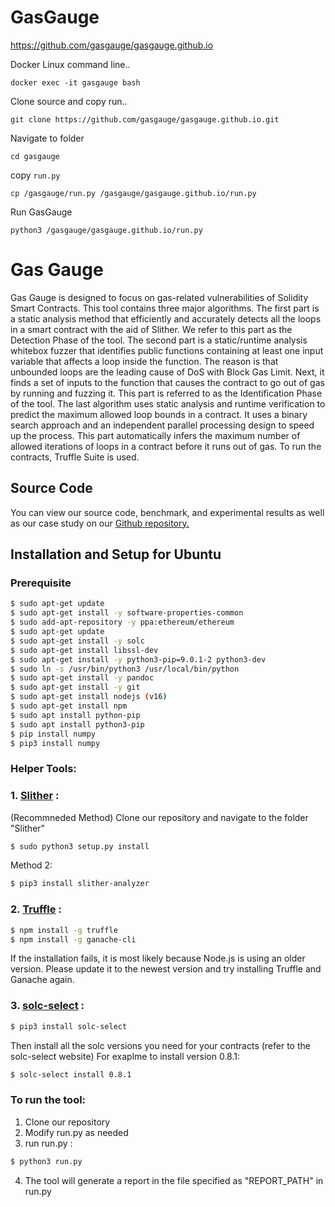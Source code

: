 # GasGauge

https://github.com/gasgauge/gasgauge.github.io

Docker Linux command line..

`docker exec -it gasgauge bash`

Clone source and copy run..

`git clone https://github.com/gasgauge/gasgauge.github.io.git`

Navigate to folder

`cd gasgauge`

copy `run.py`

`cp /gasgauge/run.py /gasgauge/gasgauge.github.io/run.py`

Run GasGauge

`python3 /gasgauge/gasgauge.github.io/run.py`

# Gas Gauge

Gas Gauge is designed to focus on gas-related vulnerabilities of Solidity Smart Contracts. This tool contains three major algorithms. The first part is a static analysis method that efficiently and accurately detects all the loops in a smart contract with the aid of Slither. We refer to this part as the Detection Phase of the tool. The second part is a static/runtime analysis whitebox fuzzer that identifies public functions containing at least one input variable that affects a loop inside the function. The reason is that unbounded loops are the leading cause of DoS with Block Gas Limit. Next, it finds a set of inputs to the function that causes the contract to go out of gas by running and fuzzing it. This part is referred to as the Identification Phase of the tool. The last algorithm uses static analysis and runtime verification to predict the maximum allowed loop bounds in a contract. It uses a binary search approach and an independent parallel processing design to speed up the process. This part automatically infers the maximum number of allowed iterations of loops in a contract before it runs out of gas. To run the contracts, Truffle Suite is used.

## Source Code

You can view our source code, benchmark, and experimental results as well as our case study on our [Github repository.](https://github.com/gasgauge/gasgauge.github.io)


## Installation and Setup for Ubuntu

### Prerequisite

```bash
$ sudo apt-get update
$ sudo apt-get install -y software-properties-common
$ sudo add-apt-repository -y ppa:ethereum/ethereum
$ sudo apt-get update
$ sudo apt-get install -y solc
$ sudo apt-get install libssl-dev
$ sudo apt-get install -y python3-pip=9.0.1-2 python3-dev
$ sudo ln -s /usr/bin/python3 /usr/local/bin/python
$ sudo apt-get install -y pandoc
$ sudo apt-get install -y git
$ sudo apt-get install nodejs (v16)
$ sudo apt-get install npm
$ sudo apt install python-pip
$ sudo apt install python3-pip
$ pip install numpy
$ pip3 install numpy

```

### Helper Tools:

### 1. [Slither](https://github.com/crytic/slither) : 
(Recommneded Method) Clone our repository and navigate to the folder "Slither"
```bash
$ sudo python3 setup.py install
```
Method 2:
```bash
$ pip3 install slither-analyzer
```
### 2. [Truffle](https://www.trufflesuite.com/) : 

```bash
$ npm install -g truffle
$ npm install -g ganache-cli
```
If the installation fails, it is most likely because Node.js is using an older version. Please update it to the newest version and try installing Truffle and Ganache again. 

### 3. [solc-select](https://github.com/crytic/solc-select) : 
```bash
$ pip3 install solc-select
```
Then install all the solc versions you need for your contracts (refer to the solc-select website)
For exaplme to install version 0.8.1:

```bash
$ solc-select install 0.8.1
```

### To run the tool:

1. Clone our repository
2. Modify run.py as needed
3. run run.py :

```bash
$ python3 run.py
```

4. The tool will generate a report in the file specified as "REPORT_PATH" in run.py

